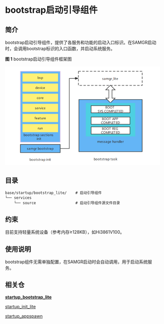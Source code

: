 # bootstrap启动引导组件<a name="ZH-CN_TOPIC_0000001082300996"></a>
## 简介<a name="section469617221261"></a>

bootstrap启动引导组件，提供了各服务和功能的启动入口标识。在SAMGR启动时，会调用bootstrap标识的入口函数，并启动系统服务。

**图 1**  bootstrap启动引导组件框架图

![](figures/bootstrap_lite.PNG)

## 目录<a name="section1464106163817"></a>

```
base/startup/bootstrap_lite/    # 启动引导组件
└── services
    └── source                  # 启动引导组件源文件目录
```

## 约束<a name="section12212842173518"></a>

目前支持轻量系统设备（参考内存≥128KB），如Hi3861V100。

## 使用说明<a name="section1483211215513"></a>

bootstrap组件无需单独配置，在SAMGR启动时会自动调用，用于启动系统服务。

## 相关仓<a name="section641143415335"></a>
**[startup\_bootstrap\_lite](https://gitee.com/openharmony/startup_bootstrap_lite)**

[startup\_init\_lite](https://gitee.com/openharmony/startup_init_lite)

[startup\_appspawn](https://gitee.com/openharmony/startup_appspawn)